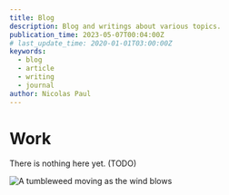 ```yaml
---
title: Blog
description: Blog and writings about various topics.
publication_time: 2023-05-07T00:04:00Z
# last_update_time: 2020-01-01T03:00:00Z
keywords:
  - blog
  - article
  - writing
  - journal
author: Nicolas Paul
---
```

# Work

There is nothing here yet. (TODO)

![A tumbleweed moving as the wind blows](/assets/giphy-2JUwr3tnfiQJa.gif)

